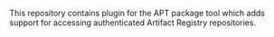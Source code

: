This repository contains plugin for the APT package tool which adds support for accessing authenticated Artifact Registry repositories.